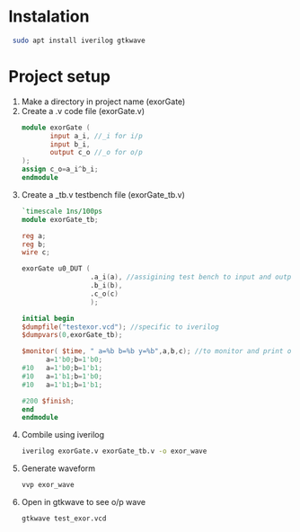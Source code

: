 # Instalation
```bash
 sudo apt install iverilog gtkwave
```

# Project setup
1. Make a directory in project name (exorGate)
2. Create a .v code file (exorGate.v)
   ``` verilog
   module exorGate (
          input a_i, //_i for i/p
          input b_i,
          output c_o //_o for o/p
   );
   assign c_o=a_i^b_i;
   endmodule
   ```
3. Create a _tb.v testbench file (exorGate_tb.v)
   ``` verilog
   `timescale 1ns/100ps
   module exorGate_tb;

   reg a;
   reg b;
   wire c;

   exorGate u0_DUT (    
                    .a_i(a), //assigining test bench to input and output
                    .b_i(b),
                    .c_o(c)
                    );

   initial begin
   $dumpfile("testexor.vcd"); //specific to iverilog
   $dumpvars(0,exorGate_tb);

   $monitor( $time, " a=%b b=%b y=%b",a,b,c); //to monitor and print over time
         a=1'b0;b=1'b0;
   #10   a=1'b0;b=1'b1;
   #10   a=1'b1;b=1'b0;
   #10   a=1'b1;b=1'b1;

   #200 $finish;
   end
   endmodule
   ```
4. Combile using iverilog
   ```bash
   iverilog exorGate.v exorGate_tb.v -o exor_wave
   ```
5. Generate waveform
   ```bash
   vvp exor_wave
   ```
6. Open in gtkwave to see o/p wave
   ```bash
   gtkwave test_exor.vcd
   ```
